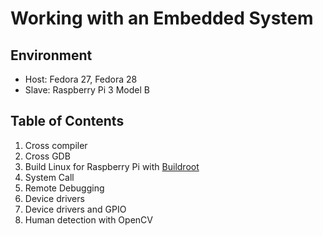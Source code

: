 # Working with an Embedded System

## Environment

-	Host: Fedora 27, Fedora 28
-	Slave: Raspberry Pi 3 Model B

## Table of Contents

1.	Cross compiler
2.	Cross GDB
3.	Build Linux for Raspberry Pi with [Buildroot](https://buildroot.org/)
4.	System Call
5.	Remote Debugging
6.	Device drivers
7.	Device drivers and GPIO
8.	Human detection with OpenCV
